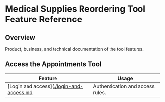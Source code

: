 # Medical Supplies Reordering Tool Feature Reference

## Overview
Product, business, and technical documentation of the tool features.

## Access the Appointments Tool

| Feature | Usage | 
|---|---|
| [Login and access]([./login-and-access.md](https://github.com/department-of-veterans-affairs/va.gov-team/blob/master/products/health-care/supply-reordering-tool/feature-reference/login-and-access.md) | Authentication and access rules. |
